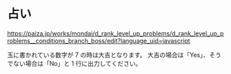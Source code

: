 # 占い
https://paiza.jp/works/mondai/d_rank_level_up_problems/d_rank_level_up_problems__conditions_branch_boss/edit?language_uid=javascript

玉に書かれている数字が 7 の時は大吉となります。
大吉の場合は「Yes」、そうでない場合は「No」と 1 行に出力してください。
